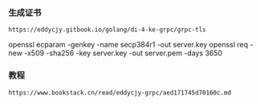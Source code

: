 ### 生成证书

`https://eddycjy.gitbook.io/golang/di-4-ke-grpc/grpc-tls`

openssl ecparam -genkey -name secp384r1 -out server.key
openssl req -new -x509 -sha256 -key server.key -out server.pem -days 3650

### 教程

`https://www.bookstack.cn/read/eddycjy-grpc/aed171745d70160c.md`
